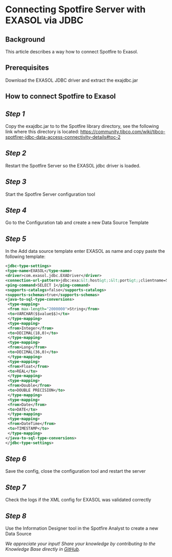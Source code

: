# Connecting Spotfire Server with EXASOL via JDBC 
## Background

This article describes a way how to connect Spotfire to Exasol.

## Prerequisites

Download the EXASOL JDBC driver and extract the exajdbc.jar

## How to connect Spotfire to Exasol

## *Step 1*

Copy the exajdbc.jar to to the Spotfire library directory, see the following link where this directory is located: <https://community.tibco.com/wiki/tibco-spotfirer-jdbc-data-access-connectivity-details#toc-2>

## *Step 2*

Restart the Spotfire Server so the EXASOL jdbc driver is loaded.

## *Step 3*

Start the Spotfire Server configuration tool

## *Step 4*

Go to the Configuration tab and create a new Data Source Template

## *Step 5*

In the Add data source template enter EXASOL as name and copy paste the following template:


```xml
<jdbc-type-settings>
<type-name>EXASOL</type-name>
<driver>com.exasol.jdbc.EXADriver</driver>
<connection-url-pattern>jdbc:exa:&lt;host&gt;:&lt;port&gt;;clientname=Spotfire;</connection-url-pattern>
<ping-command>SELECT 1</ping-command>
<supports-catalogs>false</supports-catalogs>
<supports-schemas>true</supports-schemas>
<java-to-sql-type-conversions>
 <type-mapping>
 <from max-length="2000000">String</from>
 <to>VARCHAR($$value$$)</to>
 </type-mapping>
 <type-mapping>
 <from>Integer</from>
 <to>DECIMAL(18,0)</to>
 </type-mapping>
 <type-mapping>
 <from>Long</from>
 <to>DECIMAL(36,0)</to>
 </type-mapping>
 <type-mapping>
 <from>Float</from>
 <to>REAL</to>
 </type-mapping>
 <type-mapping>
 <from>Double</from>
 <to>DOUBLE PRECISION</to>
 </type-mapping>
 <type-mapping>
 <from>Date</from>
 <to>DATE</to>
 </type-mapping>
 <type-mapping>
 <from>DateTime</from>
 <to>TIMESTAMP</to>
 </type-mapping>
</java-to-sql-type-conversions>
</jdbc-type-settings>
```
## *Step 6*

Save the config, close the configuration tool and restart the server

## *Step 7*

Check the logs if the XML config for EXASOL was validated correctly

## *Step 8*

Use the Information Designer tool in the Spotfire Analyst to create a new Data Source

*We appreciate your input! Share your knowledge by contributing to the Knowledge Base directly in [GitHub](https://github.com/exasol/public-knowledgebase).* 